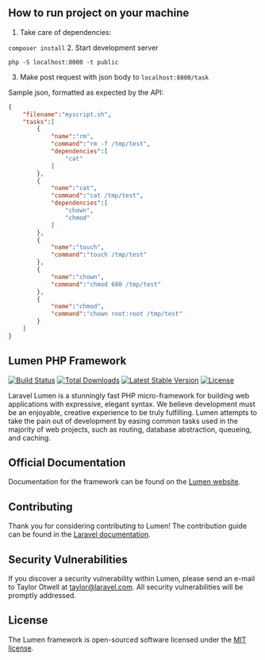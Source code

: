 ## How to run project on your machine

1. Take care of dependencies:

`composer install`
2. Start development server

`php -S localhost:8000 -t public`

3. Make post request with json body to `localhost:8000/task`

Sample json, formatted as expected by the API:
```json
{
    "filename":"myscript.sh",
    "tasks":[
        {
            "name":"rm",
            "command":"rm -f /tmp/test",
            "dependencies":[
                "cat"
            ]
        },
        {
            "name":"cat",
            "command":"cat /tmp/test",
            "dependencies":[
                "chown",
                "chmod"
            ]
        },
        {
            "name":"touch",
            "command":"touch /tmp/test"
        },
        {
            "name":"chown",
            "command":"chmod 600 /tmp/test"
        },
        {
            "name":"chmod",
            "command":"chown root:root /tmp/test"
        }
    ]
}
```

## Lumen PHP Framework

[![Build Status](https://travis-ci.org/laravel/lumen-framework.svg)](https://travis-ci.org/laravel/lumen-framework)
[![Total Downloads](https://img.shields.io/packagist/dt/laravel/framework)](https://packagist.org/packages/laravel/lumen-framework)
[![Latest Stable Version](https://img.shields.io/packagist/v/laravel/framework)](https://packagist.org/packages/laravel/lumen-framework)
[![License](https://img.shields.io/packagist/l/laravel/framework)](https://packagist.org/packages/laravel/lumen-framework)

Laravel Lumen is a stunningly fast PHP micro-framework for building web applications with expressive, elegant syntax. We believe development must be an enjoyable, creative experience to be truly fulfilling. Lumen attempts to take the pain out of development by easing common tasks used in the majority of web projects, such as routing, database abstraction, queueing, and caching.

## Official Documentation

Documentation for the framework can be found on the [Lumen website](https://lumen.laravel.com/docs).

## Contributing

Thank you for considering contributing to Lumen! The contribution guide can be found in the [Laravel documentation](https://laravel.com/docs/contributions).

## Security Vulnerabilities

If you discover a security vulnerability within Lumen, please send an e-mail to Taylor Otwell at taylor@laravel.com. All security vulnerabilities will be promptly addressed.

## License

The Lumen framework is open-sourced software licensed under the [MIT license](https://opensource.org/licenses/MIT).
